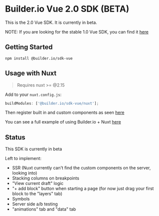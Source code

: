 # Builder.io Vue 2.0 SDK (BETA)

This is the 2.0 Vue SDK. It is currently in beta.

NOTE: If you are looking for the stable 1.0 Vue SDK, you can find it [here](https://github.com/BuilderIO/builder/tree/main/packages/vue)


## Getting Started

```
npm install @builder.io/sdk-vue
```

## Usage with Nuxt

> Requires nuxt >= @2.15

Add to your `nuxt.config.js`:

```js
buildModules: ['@builder.io/sdk-vue/nuxt'];
```

Then register built in and custom components as seen [here](/examples/vue-nuxt/scripts/register-builder-components.js)

You can see a full example of using Builder.io + Nuxt [here](/examples/vue-nuxt)

## Status

This SDK is currently in beta

Left to implement:

- SSR (Nuxt currently can't find the custom components on the server, looking into)
- Stacking columns on breakpoints
- "View current draft" logic
- "+ add block" button when starting a page (for now just drag your first block to the "layers" tab)
- Symbols
- Server side a/b testing
- "animations" tab and "data" tab
